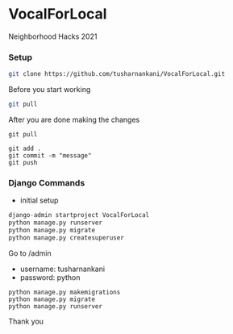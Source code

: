 # VocalForLocal

Neighborhood Hacks 2021


### Setup

```bash
git clone https://github.com/tusharnankani/VocalForLocal.git
```

Before you start working
```bash
git pull
```

After you are done making the changes

```
git pull

git add .
git commit -m "message"
git push
```

### Django Commands

- initial setup
```python
django-admin startproject VocalForLocal
python manage.py runserver
python manage.py migrate
python manage.py createsuperuser
```

Go to /admin
- username: tusharnankani
- password: python

```
python manage.py makemigrations
python manage.py migrate
python manage.py runserver
```

Thank you

